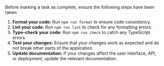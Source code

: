 Before marking a task as complete, ensure the following steps have been taken:
1.  **Format your code:** Run `npm run format` to ensure code consistency.
2.  **Lint your code:** Run `npm run lint` to check for any formatting errors.
3.  **Type-check your code:** Run `npm run check` to catch any TypeScript errors.
4.  **Test your changes:** Ensure that your changes work as expected and do not break other parts of the application.
5.  **Update documentation:** If your changes affect the user interface, API, or deployment, update the relevant documentation.